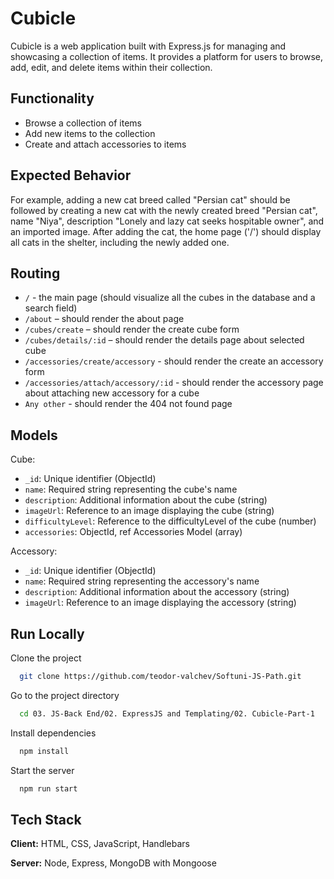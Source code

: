 
# Cubicle

Cubicle is a web application built with Express.js for managing and showcasing a collection of items. It provides a platform for users to browse, add, edit, and delete items within their collection.

## Functionality

- Browse a collection of items
- Add new items to the collection
- Create and attach accessories to items

## Expected Behavior

For example, adding a new cat breed called "Persian cat" should be followed by creating a new cat with the newly created breed "Persian cat", name "Niya", description "Lonely and lazy cat seeks hospitable owner", and an imported image. After adding the cat, the home page ('/') should display all cats in the shelter, including the newly added one.
## Routing

- `/` - the main page (should visualize all the cubes in the database and a search field)
- `/about` – should render the about page
- `/cubes/create` – should render the create cube form
- `/cubes/details/:id` – should render the details page about selected cube
- `/accessories/create/accessory` - should render the create an accessory form
- `/accessories/attach/accessory/:id` - should render the accessory page about attaching new accessory for a cube
- `Any other` - should render the 404 not found page

## Models
Cube:

- `_id`: Unique identifier (ObjectId)
- `name`: Required string representing the cube's name
- `description`: Additional information about the cube (string)
- `imageUrl`: Reference to an image displaying the cube (string)
- `difficultyLevel`: Reference to the difficultyLevel of the cube (number)
- `accessories`: ObjectId, ref Accessories Model (array)

Accessory:

- `_id`: Unique identifier (ObjectId)
- `name`: Required string representing the accessory's name
- `description`: Additional information about the accessory (string)
- `imageUrl`: Reference to an image displaying the accessory (string)


## Run Locally

Clone the project

```bash
  git clone https://github.com/teodor-valchev/Softuni-JS-Path.git
```

Go to the project directory

```bash
  cd 03. JS-Back End/02. ExpressJS and Templating/02. Cubicle-Part-1
```

Install dependencies

```bash
  npm install
```

Start the server

```bash
  npm run start
```


## Tech Stack

**Client:** HTML, CSS, JavaScript, Handlebars

**Server:** Node, Express, MongoDB with Mongoose

